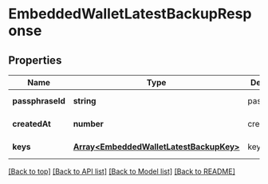 # EmbeddedWalletLatestBackupResponse

## Properties

|Name | Type | Description | Notes|
|------------ | ------------- | ------------- | -------------|
|**passphraseId** | **string** | passphraseId | [default to undefined]|
|**createdAt** | **number** | createdAt | [default to undefined]|
|**keys** | [**Array&lt;EmbeddedWalletLatestBackupKey&gt;**](EmbeddedWalletLatestBackupKey.md) | keys | [default to undefined]|




[[Back to top]](#) [[Back to API list]](../../README.md#documentation-for-api-endpoints) [[Back to Model list]](../../README.md#documentation-for-models) [[Back to README]](../../README.md)
